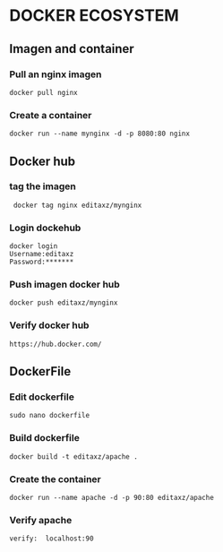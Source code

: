 # DOCKER ECOSYSTEM

## Imagen and container
### Pull an nginx imagen 
```
docker pull nginx
```
### Create a container 
```
docker run --name mynginx -d -p 8080:80 nginx
```
## Docker hub
### tag the imagen 
```
 docker tag nginx editaxz/mynginx
```
### Login dockehub 
```
docker login
Username:editaxz
Password:*******
```
### Push imagen docker hub
```
docker push editaxz/mynginx
```
### Verify docker hub
```
https://hub.docker.com/
```

## DockerFile
### Edit dockerfile 
```
sudo nano dockerfile
```
### Build dockerfile 
```
docker build -t editaxz/apache .
```
### Create the container
```
docker run --name apache -d -p 90:80 editaxz/apache
```
### Verify apache
```
verify:  localhost:90
```


